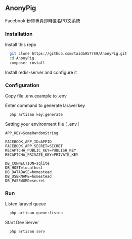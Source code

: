 ## AnonyPig

Facebook 粉絲專頁即時匿名PO文系統


### Installation

Install this repo
```bash
  git clone https://github.com/taida957789/AnonyPig.git
  cd AnonyPig
  composer install
```

Install redis-server and configure it

### Configuration

Copy file .env.example to  .env 

Enter command to generate laravel key

```bash
  php artisan key:generate
```
Setting your environment file ( .env )

```
APP_KEY=SomeRandomString

FACEBOOK_APP_ID=APPID
FACEBOOK_APP_SECRET=SECRET
RECAPTCHA_PUBLIC_KEY=PUBLISH_KEY
RECAPTCHA_PRIVATE_KEY=PRIVATE_KEY

DB_CONNECTION=sqlite
DB_HOST=localhost
DB_DATABASE=homestead
DB_USERNAME=homestead
DB_PASSWORD=secret
```

### Run
Listen laravel queue
```bash
  php artisan queue:listen
```
Start Dev Server
```bash
  php artisan serv
```





